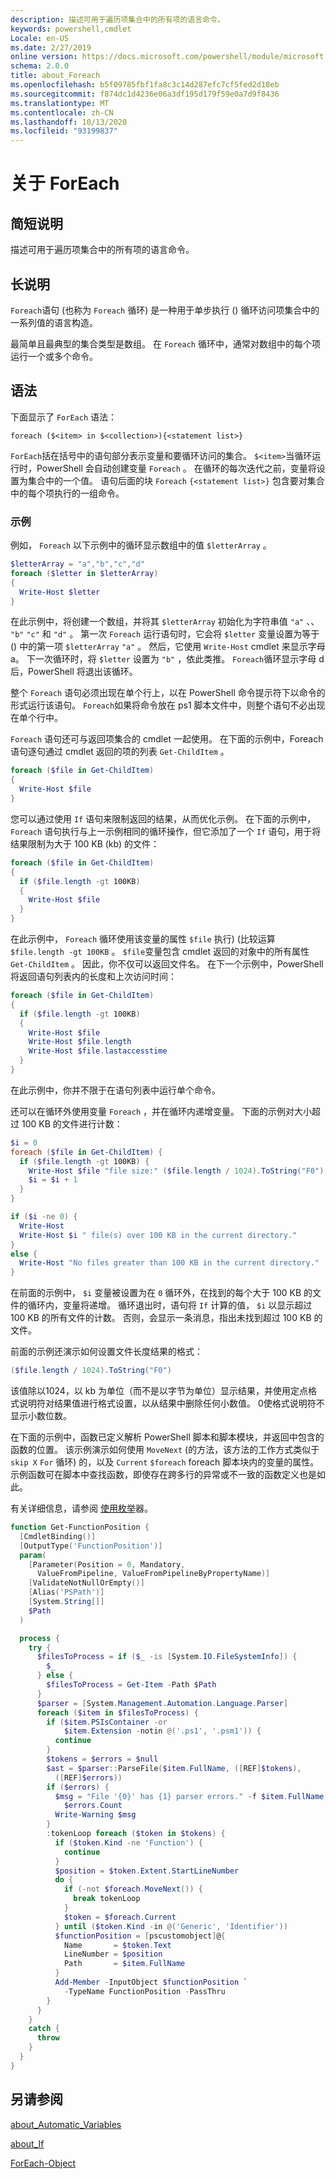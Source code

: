 ```yaml
---
description: 描述可用于遍历项集合中的所有项的语言命令。
keywords: powershell,cmdlet
Locale: en-US
ms.date: 2/27/2019
online version: https://docs.microsoft.com/powershell/module/microsoft.powershell.core/about/about_foreach?view=powershell-6&WT.mc_id=ps-gethelp
schema: 2.0.0
title: about_Foreach
ms.openlocfilehash: b5f09785fbf1fa8c3c14d287efc7cf5fed2d18eb
ms.sourcegitcommit: f874dc1d4236e06a3df195d179f59e0a7d9f8436
ms.translationtype: MT
ms.contentlocale: zh-CN
ms.lasthandoff: 10/13/2020
ms.locfileid: "93199837"
---
```

# <a name="about-foreach"></a>关于 ForEach

## <a name="short-description"></a>简短说明
描述可用于遍历项集合中的所有项的语言命令。

## <a name="long-description"></a>长说明

`Foreach`语句 (也称为 `Foreach` 循环) 是一种用于单步执行 () 循环访问项集合中的一系列值的语言构造。

最简单且最典型的集合类型是数组。
在 `Foreach` 循环中，通常对数组中的每个项运行一个或多个命令。

## <a name="syntax"></a>语法

下面显示了 `ForEach` 语法：

```
foreach ($<item> in $<collection>){<statement list>}
```

`ForEach`括在括号中的语句部分表示变量和要循环访问的集合。 `$<item>`当循环运行时，PowerShell 会自动创建变量 `Foreach` 。 在循环的每次迭代之前，变量将设置为集合中的一个值。
语句后面的块 `Foreach` `{<statement list>}` 包含要对集合中的每个项执行的一组命令。

### <a name="examples"></a>示例

例如， `Foreach` 以下示例中的循环显示数组中的值 `$letterArray` 。

```powershell
$letterArray = "a","b","c","d"
foreach ($letter in $letterArray)
{
  Write-Host $letter
}
```

在此示例中，将创建一个数组，并将其 `$letterArray` 初始化为字符串值 `"a"` 、、 `"b"` `"c"` 和 `"d"` 。 第一次 `Foreach` 运行语句时，它会将 `$letter` 变量设置为等于 () 中的第一项 `$letterArray` `"a"` 。 然后，它使用 `Write-Host` cmdlet 来显示字母 a。 下一次循环时，将 `$letter` 设置为 `"b"` ，依此类推。 `Foreach`循环显示字母 d 后，PowerShell 将退出该循环。

整个 `Foreach` 语句必须出现在单个行上，以在 PowerShell 命令提示符下以命令的形式运行该语句。 `Foreach`如果将命令放在 ps1 脚本文件中，则整个语句不必出现在单个行中。

`Foreach` 语句还可与返回项集合的 cmdlet 一起使用。 在下面的示例中，Foreach 语句逐句通过 cmdlet 返回的项的列表 `Get-ChildItem` 。

```powershell
foreach ($file in Get-ChildItem)
{
  Write-Host $file
}
```

您可以通过使用 `If` 语句来限制返回的结果，从而优化示例。 在下面的示例中， `Foreach` 语句执行与上一示例相同的循环操作，但它添加了一个 `If` 语句，用于将结果限制为大于 100 KB (kb) 的文件：

```powershell
foreach ($file in Get-ChildItem)
{
  if ($file.length -gt 100KB)
  {
    Write-Host $file
  }
}
```

在此示例中， `Foreach` 循环使用该变量的属性 `$file` 执行)  (比较运算 `$file.length -gt 100KB` 。 `$file`变量包含 cmdlet 返回的对象中的所有属性 `Get-ChildItem` 。 因此，你不仅可以返回文件名。
在下一个示例中，PowerShell 将返回语句列表内的长度和上次访问时间：

```powershell
foreach ($file in Get-ChildItem)
{
  if ($file.length -gt 100KB)
  {
    Write-Host $file
    Write-Host $file.length
    Write-Host $file.lastaccesstime
  }
}
```

在此示例中，你并不限于在语句列表中运行单个命令。

还可以在循环外使用变量 `Foreach` ，并在循环内递增变量。 下面的示例对大小超过 100 KB 的文件进行计数：

```powershell
$i = 0
foreach ($file in Get-ChildItem) {
  if ($file.length -gt 100KB) {
    Write-Host $file "file size:" ($file.length / 1024).ToString("F0") KB
    $i = $i + 1
  }
}

if ($i -ne 0) {
  Write-Host
  Write-Host $i " file(s) over 100 KB in the current directory."
}
else {
  Write-Host "No files greater than 100 KB in the current directory."
}
```

在前面的示例中， `$i` 变量被设置为在 `0` 循环外，在找到的每个大于 100 KB 的文件的循环内，变量将递增。 循环退出时，语句将 `If` 计算的值， `$i` 以显示超过 100 KB 的所有文件的计数。 否则，会显示一条消息，指出未找到超过 100 KB 的文件。

前面的示例还演示如何设置文件长度结果的格式：

```powershell
($file.length / 1024).ToString("F0")
```

该值除以1024，以 kb 为单位（而不是以字节为单位）显示结果，并使用定点格式说明符对结果值进行格式设置，以从结果中删除任何小数值。 0使格式说明符不显示小数位数。

在下面的示例中，函数已定义解析 PowerShell 脚本和脚本模块，并返回中包含的函数的位置。 该示例演示如何使用 `MoveNext` (的方法，该方法的工作方式类似于 `skip X` `For` 循环) 的，以及 `Current` `$foreach` foreach 脚本块内的变量的属性。 示例函数可在脚本中查找函数，即使存在跨多行的异常或不一致的函数定义也是如此。

有关详细信息，请参阅 [使用枚举](about_Automatic_Variables.md#using-enumerators)器。

```powershell
function Get-FunctionPosition {
  [CmdletBinding()]
  [OutputType('FunctionPosition')]
  param(
    [Parameter(Position = 0, Mandatory,
      ValueFromPipeline, ValueFromPipelineByPropertyName)]
    [ValidateNotNullOrEmpty()]
    [Alias('PSPath')]
    [System.String[]]
    $Path
  )

  process {
    try {
      $filesToProcess = if ($_ -is [System.IO.FileSystemInfo]) {
        $_
      } else {
        $filesToProcess = Get-Item -Path $Path
      }
      $parser = [System.Management.Automation.Language.Parser]
      foreach ($item in $filesToProcess) {
        if ($item.PSIsContainer -or
            $item.Extension -notin @('.ps1', '.psm1')) {
          continue
        }
        $tokens = $errors = $null
        $ast = $parser::ParseFile($item.FullName, ([REF]$tokens),
          ([REF]$errors))
        if ($errors) {
          $msg = "File '{0}' has {1} parser errors." -f $item.FullName,
            $errors.Count
          Write-Warning $msg
        }
        :tokenLoop foreach ($token in $tokens) {
          if ($token.Kind -ne 'Function') {
            continue
          }
          $position = $token.Extent.StartLineNumber
          do {
            if (-not $foreach.MoveNext()) {
              break tokenLoop
            }
            $token = $foreach.Current
          } until ($token.Kind -in @('Generic', 'Identifier'))
          $functionPosition = [pscustomobject]@{
            Name       = $token.Text
            LineNumber = $position
            Path       = $item.FullName
          }
          Add-Member -InputObject $functionPosition `
            -TypeName FunctionPosition -PassThru
        }
      }
    }
    catch {
      throw
    }
  }
}
```

## <a name="see-also"></a>另请参阅

[about_Automatic_Variables](about_Automatic_Variables.md)

[about_If](about_If.md)

[ForEach-Object](xref:Microsoft.PowerShell.Core.ForEach-Object)
